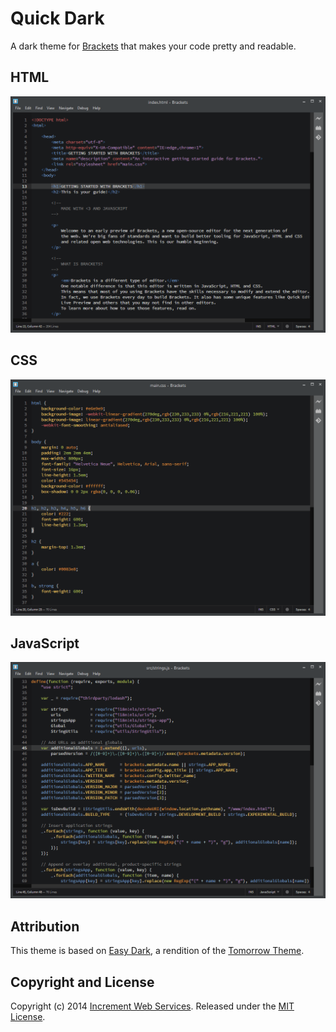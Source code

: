 # Quick Dark

A dark theme for [Brackets](http://brackets.io/) that makes your code pretty and readable.

## HTML
![HTML Screenshot](screenshots/html.png)

## CSS
![CSS Screenshot](screenshots/css.png)

## JavaScript
![JavaScript Screenshot](screenshots/javascript.png)

## Attribution
This theme is based on [Easy Dark](https://github.com/Brackets-Themes/EasyDark), a rendition of the [Tomorrow Theme](https://github.com/chriskempson/tomorrow-theme).

## Copyright and License
Copyright (c) 2014 [Increment Web Services](https://incrementwebservices.com/). Released under the [MIT License](LICENSE).
